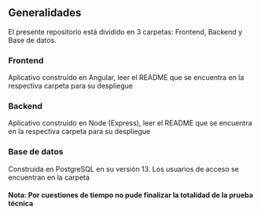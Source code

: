 ## Generalidades

El presente repositorio está dividido en 3 carpetas: Frontend, Backend y Base de datos.

### Frontend
Aplicativo construido en Angular, leer el README que se encuentra en la respectiva carpeta para su despliegue

### Backend
Aplicativo construido en Node (Express), leer el README que se encuentra en la respectiva carpeta para su despliegue

### Base de datos
Construida en PostgreSQL en su versión 13.
Los usuarios de acceso se encuentran en la carpeta

#### Nota: Por cuestiones de tiempo no pude finalizar la totalidad de la prueba técnica
